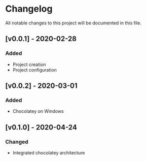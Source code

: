# Changelog
All notable changes to this project will be documented in this file.

## [v0.0.1] - 2020-02-28
### Added
* Project creation
* Project configuration

## [v0.0.2] - 2020-03-01
### Added
* Chocolatey on Windows

## [v0.1.0] - 2020-04-24
### Changed
* Integrated chocolatey architecture
